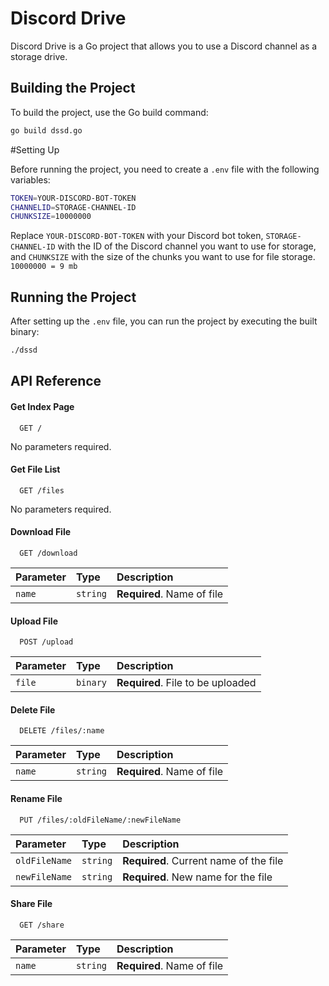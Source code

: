 
# Discord Drive

Discord Drive is a Go project that allows you to use a Discord channel as a storage drive.

## Building the Project

To build the project, use the Go build command:

```bash
go build dssd.go
```

#Setting Up

Before running the project, you need to create a ```.env``` file with the following variables:

```bash
TOKEN=YOUR-DISCORD-BOT-TOKEN
CHANNELID=STORAGE-CHANNEL-ID
CHUNKSIZE=10000000
```

Replace ```YOUR-DISCORD-BOT-TOKEN``` with your Discord bot token, ```STORAGE-CHANNEL-ID``` with the ID of the Discord channel you want to use for storage, and ```CHUNKSIZE``` with the size of the chunks you want to use for file storage. ```10000000 = 9 mb```

## Running the Project

After setting up the ```.env``` file, you can run the project by executing the built binary:

```bash
./dssd
```

## API Reference

#### Get Index Page

```http
  GET /
```

No parameters required.

#### Get File List

```http
  GET /files
```

No parameters required.

#### Download File

```http
  GET /download
```

| Parameter | Type     | Description                       |
| :-------- | :------- | :-------------------------------- |
| `name`    | `string` | **Required**. Name of file        |


#### Upload File

```http
  POST /upload
```

| Parameter | Type     | Description                       |
| :-------- | :------- | :-------------------------------- |
| `file`    | `binary` | **Required**. File to be uploaded |

#### Delete File

```http
  DELETE /files/:name
```

| Parameter | Type     | Description                       |
| :-------- | :------- | :-------------------------------- |
| `name`    | `string` | **Required**. Name of file        |

#### Rename File

```http
  PUT /files/:oldFileName/:newFileName
```

| Parameter | Type     | Description                       |
| :-------- | :------- | :-------------------------------- |
| `oldFileName` | `string` | **Required**. Current name of the file |
| `newFileName` | `string` | **Required**. New name for the file |

#### Share File

```http
  GET /share
```

| Parameter | Type     | Description                       |
| :-------- | :------- | :-------------------------------- |
| `name`    | `string` | **Required**. Name of file        |
